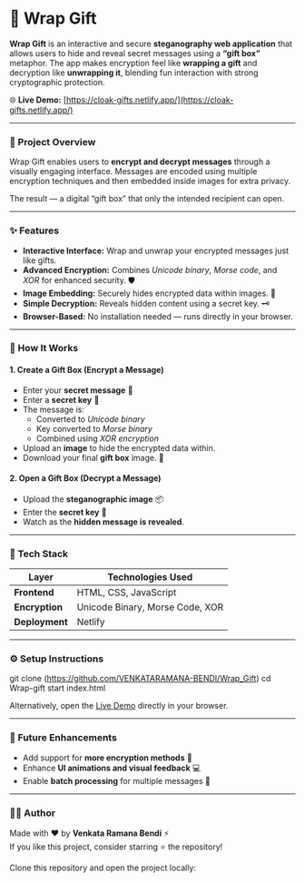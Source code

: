 # 🎁 Wrap Gift

**Wrap Gift** is an interactive and secure **steganography web application** that allows users to hide and reveal secret messages using a **“gift box”** metaphor. The app makes encryption feel like **wrapping a gift** and decryption like **unwrapping it**, blending fun interaction with strong cryptographic protection.

🌐 **Live Demo:** [https://cloak-gifts.netlify.app/](https://cloak-gifts.netlify.app/)

---

### 🚀 Project Overview

Wrap Gift enables users to **encrypt and decrypt messages** through a visually engaging interface. Messages are encoded using multiple encryption techniques and then embedded inside images for extra privacy.

The result — a digital “gift box” that only the intended recipient can open.

---

### ✨ Features

- **Interactive Interface:** Wrap and unwrap your encrypted messages just like gifts.  
- **Advanced Encryption:** Combines *Unicode binary*, *Morse code*, and *XOR* for enhanced security. 🛡️  
- **Image Embedding:** Securely hides encrypted data within images. 🎀  
- **Simple Decryption:** Reveals hidden content using a secret key. 🗝️  
- **Browser-Based:** No installation needed — runs directly in your browser.

---

### 🧠 How It Works

#### 1. Create a Gift Box (Encrypt a Message)
- Enter your **secret message** 🎁  
- Enter a **secret key** 🧾  
- The message is:
  - Converted to *Unicode binary*  
  - Key converted to *Morse binary*  
  - Combined using *XOR encryption*  
- Upload an **image** to hide the encrypted data within.  
- Download your final **gift box** image. 🎉  

#### 2. Open a Gift Box (Decrypt a Message)
- Upload the **steganographic image** 📦  
- Enter the **secret key** 🔑  
- Watch as the **hidden message is revealed**.

---

### 🧩 Tech Stack

| Layer | Technologies Used |
|--------|--------------------|
| **Frontend** | HTML, CSS, JavaScript |
| **Encryption** | Unicode Binary, Morse Code, XOR |
| **Deployment** | Netlify |

---

### ⚙️ Setup Instructions
git clone (https://github.com/VENKATARAMANA-BENDI/Wrap_Gift)
cd Wrap-gift
start index.html

Alternatively, open the [Live Demo](https://cloak-gifts.netlify.app/) directly in your browser.

---

### 🔮 Future Enhancements

- Add support for **more encryption methods** 🔐  
- Enhance **UI animations and visual feedback** 💻  
- Enable **batch processing** for multiple messages 📑  

---

### 👨‍💻 Author

Made with ❤️ by **Venkata Ramana Bendi** ⚡  
If you like this project, consider starring ⭐ the repository!

Clone this repository and open the project locally:

